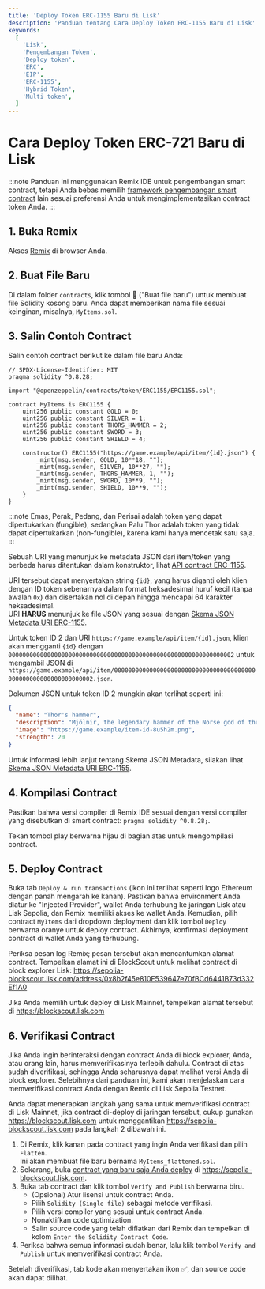 ```yaml
---
title: 'Deploy Token ERC-1155 Baru di Lisk'
description: 'Panduan tentang Cara Deploy Token ERC-1155 Baru di Lisk'
keywords:
  [
    'Lisk',
    'Pengembangan Token',
    'Deploy token',
    'ERC',
    'EIP',
    'ERC-1155',
    'Hybrid Token',
    'Multi token',
  ]
---
```


# Cara Deploy Token ERC-721 Baru di Lisk

:::note
Panduan ini menggunakan Remix IDE untuk pengembangan smart contract, tetapi Anda bebas memilih [framework pengembangan smart contract](/category/building-on-lisk/deploying-smart-contract) lain sesuai preferensi Anda untuk mengimplementasikan contract token Anda.
:::

## 1. Buka Remix

Akses [Remix](https://remix.ethereum.org) di browser Anda.

## 2. Buat File Baru

Di dalam folder `contracts`, klik tombol 📄 ("Buat file baru") untuk membuat file Solidity kosong baru.
Anda dapat memberikan nama file sesuai keinginan, misalnya, `MyItems.sol`.

## 3. Salin Contoh Contract

Salin contoh contract berikut ke dalam file baru Anda:

```solidity
// SPDX-License-Identifier: MIT
pragma solidity ^0.8.28;

import "@openzeppelin/contracts/token/ERC1155/ERC1155.sol";

contract MyItems is ERC1155 {
    uint256 public constant GOLD = 0;
    uint256 public constant SILVER = 1;
    uint256 public constant THORS_HAMMER = 2;
    uint256 public constant SWORD = 3;
    uint256 public constant SHIELD = 4;

    constructor() ERC1155("https://game.example/api/item/{id}.json") {
        _mint(msg.sender, GOLD, 10**18, "");
        _mint(msg.sender, SILVER, 10**27, "");
        _mint(msg.sender, THORS_HAMMER, 1, "");
        _mint(msg.sender, SWORD, 10**9, "");
        _mint(msg.sender, SHIELD, 10**9, "");
    }
}
```

:::note
Emas, Perak, Pedang, dan Perisai adalah token yang dapat dipertukarkan (fungible), sedangkan Palu Thor adalah token yang tidak dapat dipertukarkan (non-fungible), karena kami hanya mencetak satu saja.
:::

Sebuah URI yang menunjuk ke metadata JSON dari item/token yang berbeda harus ditentukan dalam konstruktor, lihat [API contract ERC-1155](https://docs.openzeppelin.com/contracts/3.x/api/token/erc1155#ERC1155).

URI tersebut dapat menyertakan string `{id}`, yang harus diganti oleh klien dengan ID token sebenarnya dalam format heksadesimal huruf kecil (tanpa awalan `0x`) dan disertakan nol di depan hingga mencapai 64 karakter heksadesimal.  
URI **HARUS** menunjuk ke file JSON yang sesuai dengan [Skema JSON Metadata URI ERC-1155](https://eips.ethereum.org/EIPS/eip-1155).

Untuk token ID 2 dan URI `https://game.example/api/item/{id}.json`, klien akan mengganti `{id}` dengan `0000000000000000000000000000000000000000000000000000000000000002` untuk mengambil JSON di `https://game.example/api/item/0000000000000000000000000000000000000000000000000000000000000002.json`.

Dokumen JSON untuk token ID 2 mungkin akan terlihat seperti ini:

```json
{
  "name": "Thor's hammer",
  "description": "Mjölnir, the legendary hammer of the Norse god of thunder.",
  "image": "https://game.example/item-id-8u5h2m.png",
  "strength": 20
}
```

Untuk informasi lebih lanjut tentang Skema JSON Metadata, silakan lihat [Skema JSON Metadata URI ERC-1155](https://github.com/ethereum/EIPs/blob/master/EIPS/eip-1155.md#erc-1155-metadata-uri-json-schema).

## 4. Kompilasi Contract

Pastikan bahwa versi compiler di Remix IDE sesuai dengan versi compiler yang disebutkan di smart contract: `pragma solidity ^0.8.28;`.

Tekan tombol play berwarna hijau di bagian atas untuk mengompilasi contract.

## 5. Deploy Contract

Buka tab `Deploy & run transactions` (ikon ini terlihat seperti logo Ethereum dengan panah mengarah ke kanan). Pastikan bahwa environment Anda diatur ke "Injected Provider", wallet Anda terhubung ke jaringan Lisk atau Lisk Sepolia, dan Remix memiliki akses ke wallet Anda.
Kemudian, pilih contract `MyItems` dari dropdown deployment dan klik tombol `Deploy` berwarna oranye untuk deploy contract.
Akhirnya, konfirmasi deployment contract di wallet Anda yang terhubung.

Periksa pesan log Remix; pesan tersebut akan mencantumkan alamat contract.
Tempelkan alamat ini di BlockScout untuk melihat contract di block explorer Lisk: https://sepolia-blockscout.lisk.com/address/0x8b2f45e810F539647e70fBCd6441B73d332Ef1A0

Jika Anda memilih untuk deploy di Lisk Mainnet, tempelkan alamat tersebut di https://blockscout.lisk.com

## 6. Verifikasi Contract

Jika Anda ingin berinteraksi dengan contract Anda di block explorer, Anda, atau orang lain, harus memverifikasinya terlebih dahulu.
Contract di atas sudah diverifikasi, sehingga Anda seharusnya dapat melihat versi Anda di block explorer.
Selebihnya dari panduan ini, kami akan menjelaskan cara memverifikasi contract Anda dengan Remix di Lisk Sepolia Testnet.

Anda dapat menerapkan langkah yang sama untuk memverifikasi contract di Lisk Mainnet, jika contract di-deploy di jaringan tersebut, cukup gunakan https://blockscout.lisk.com untuk menggantikan https://sepolia-blockscout.lisk.com pada langkah 2 dibawah ini.

1. Di Remix, klik kanan pada contract yang ingin Anda verifikasi dan pilih `Flatten`.  
   Ini akan membuat file baru bernama `MyItems_flattened.sol`.
2. Sekarang, buka [contract yang baru saja Anda deploy](https://sepolia-blockscout.lisk.com/address/0x8b2f45e810F539647e70fBCd6441B73d332Ef1A0) di https://sepolia-blockscout.lisk.com.
3. Buka tab contract dan klik tombol `Verify and Publish` berwarna biru.
   - (Opsional) Atur lisensi untuk contract Anda.
   - Pilih `Solidity (Single file)` sebagai metode verifikasi.
   - Pilih versi compiler yang sesuai untuk contract Anda.
   - Nonaktifkan code optimization.
   - Salin source code yang telah diflatkan dari Remix dan tempelkan di kolom `Enter the Solidity Contract Code`.
4. Periksa bahwa semua informasi sudah benar, lalu klik tombol `Verify and Publish` untuk memverifikasi contract Anda.

Setelah diverifikasi, tab kode akan menyertakan ikon ✅, dan source code akan dapat dilihat.
